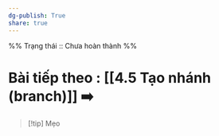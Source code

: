 ```yaml
---
dg-publish: True
share: true
---
```

%%
Trạng thái :: Chưa hoàn thành
%%
# Bài tiếp theo : [[4.5 Tạo nhánh (branch)]] ➡️

> [!tip] Mẹo
